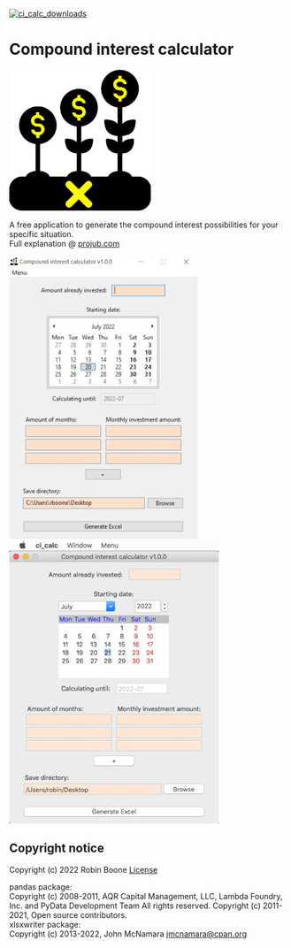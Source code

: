 [![ci_calc_downloads](https://img.shields.io/github/downloads/robinsane/compound_interest_calculator/total)](https://github.com/Robinsane/compound_interest_calculator)
# Compound interest calculator  
[![](media/cic_icon_256x256.png)](https://projub.com/compound_interest_calculator)  
  
A free application to generate the compound interest possibilities for your specific situation.  
Full explanation @ [projub.com](https://projub.com/compound_interest_calculator)  

[![](media/ci_calc_windows_h512.jpg)](https://github.com/Robinsane/compound_interest_calculator/releases/download/v1.0.0/ci_calc.exe)
[![](media/ci_calc_mac_h512.jpg)](https://github.com/Robinsane/compound_interest_calculator/releases/download/v1.0.0/ci_calc_mac.zip)  

## Copyright notice
Copyright (c) 2022 Robin Boone [License](LICENSE.md)

pandas package:  
Copyright (c) 2008-2011, AQR Capital Management, LLC, Lambda Foundry, Inc. and PyData Development Team
All rights reserved. Copyright (c) 2011-2021, Open source contributors.  
xlsxwriter package:  
Copyright (c) 2013-2022, John McNamara <jmcnamara@cpan.org>  

